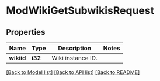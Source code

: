 # ModWikiGetSubwikisRequest

## Properties

Name | Type | Description | Notes
------------ | ------------- | ------------- | -------------
**wikiid** | **i32** | Wiki instance ID. | 

[[Back to Model list]](../README.md#documentation-for-models) [[Back to API list]](../README.md#documentation-for-api-endpoints) [[Back to README]](../README.md)


